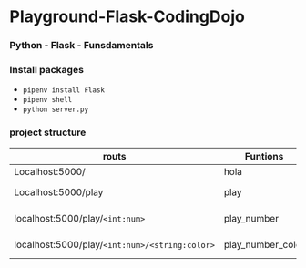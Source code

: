 # Playground-Flask-CodingDojo
### Python - Flask - Funsdamentals
### Install packages 
* ```pipenv install Flask```
* ```pipenv shell```
* ```python server.py```
### project structure
| routs                                              | Funtions          | return                                             |
|----------------------------------------------------|-------------------|----------------------------------------------------|
| Localhost:5000/                                    | hola              | "hola mundo"                                       |
| Localhost:5000/play                                | play              | render_template("index.html", num=3)               |
| localhost:5000/play/```<int:num>```                | play_number       | render_tempalte("index.html", num=num)             |
| localhost:5000/play/```<int:num>/<string:color>``` | play_number_color | render_template("index.html", num=num, color=color |
